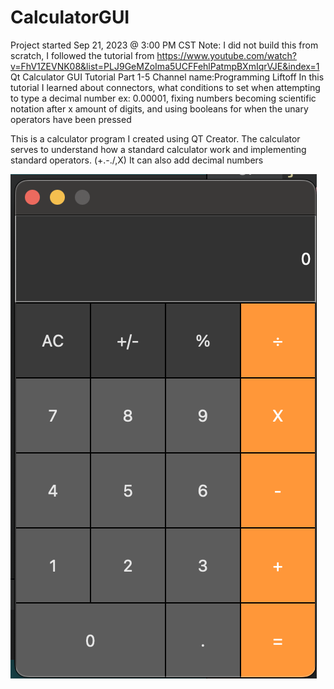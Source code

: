 # CalculatorGUI
Project started Sep 21, 2023 @ 3:00 PM CST
Note: I did not build this from scratch, I followed the tutorial from https://www.youtube.com/watch?v=FhV1ZEVNK08&list=PLJ9GeMZoIma5UCFFehlPatmpBXmIqrVJE&index=1
Qt Calculator GUI Tutorial Part 1-5
Channel name:Programming Liftoff
In this tutorial I learned about connectors, what conditions to set when attempting to type a decimal number ex: 0.00001, fixing numbers becoming scientific notation after x amount of digits, and using booleans for when the unary operators have been pressed

This is a calculator program I created using QT Creator. The calculator serves to understand how a standard calculator work and implementing standard operators. (+.-./,X) It can also add decimal numbers

![Image Alt Text](Screenshot%202023-09-21%20at%207.40.15%20PM.png)

